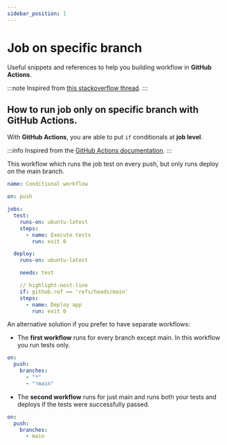 ```yaml
---
sidebar_position: 1
---
```


# Job on specific branch

Useful snippets and references to help you building workflow in **GitHub Actions**.

:::note
Inspired from [this stackoverflow thread](https://stackoverflow.com/questions/58139406/only-run-job-on-specific-branch-with-github-actions).
:::

## How to run job **only** on specific branch with GitHub Actions.

With **GitHub Actions**, you are able to put `if` conditionals at **job level**.

:::info
Inspired from the [GitHub Actions documentation](https://docs.github.com/en/actions/reference/workflow-syntax-for-github-actions#jobsjob_idif).
:::

This workflow which runs the job test on every push, but only runs deploy on the main branch.

```yaml
name: Conditional workflow

on: push

jobs:
  test:
    runs-on: ubuntu-latest
    steps:
      - name: Execute tests
        run: exit 0

  deploy:
    runs-on: ubuntu-latest

    needs: test

    // highlight-next-line
    if: github.ref == 'refs/heads/main'
    steps:
      - name: Deploy app
        run: exit 0
```

An alternative solution if you prefer to have separate workflows:

- The **first workflow** runs for every branch except main. In this workflow you run tests only.

```yaml title="first-workflow.yaml"
on:
  push:
    branches:
      - "*"
      - "!main"
```

- The **second workflow** runs for just main and runs both your tests and deploys if the tests were successfully passed.

```yaml title="second-workflow.yaml"
on:
  push:
    branches:
      - main
```
